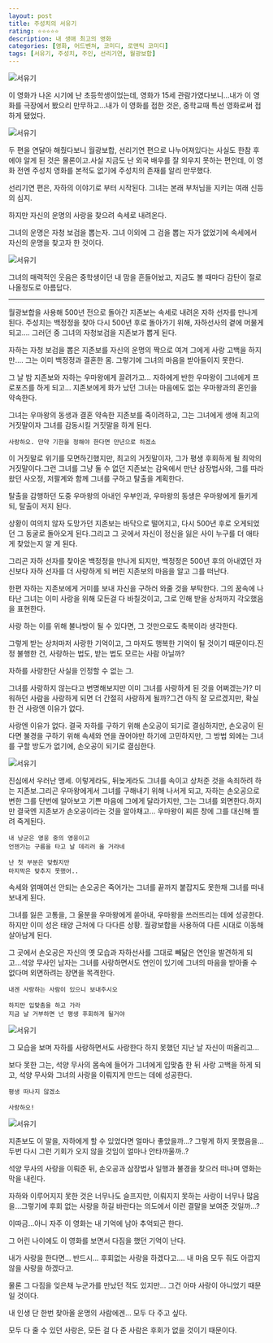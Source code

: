 ```yaml
---
layout: post
title: 주성치의 서유기
rating: ⭐️⭐️⭐️⭐️⭐️
description: 내 생애 최고의 영화
categories: [영화, 어드벤쳐, 코미디, 로맨틱 코미디]
tags: [서유기, 주성치, 주인, 선리기연, 월광보합]
---
```


![서유기](../../img/2009/journey_to_the_west_01.jpg)

이 영화가 나온 시기에 난 초등학생이었는데, 영화가 15세 관람가였다보니…내가 이 영화를 극장에서 봤으리 만무하고…내가 이 영화를 접한 것은, 중학교때 특선 영화로써 접하게 됐었다.

![서유기](../../img/2009/journey_to_the_west_02.jpg)

두 편을 연달아 해줬다보니 월광보합, 선리기연 편으로 나누어져있다는 사실도 한참 후에야 알게 된 것은 물론이고.사실 지금도 난 외국 배우를 잘 외우지 못하는 편인데, 이 영화 전엔 주성치 영화를 본적도 없기에 주성치의 존재를 알리 만무했다.

선리기연 편은, 자하의 이야기로 부터 시작된다. 그녀는 본래 부처님을 지키는 여래 신등의 심지.

하지만 자신의 운명의 사랑을 찾으려 속세로 내려온다.

그녀의 운명은 자청 보검을 뽑는자. 그녀 이외에 그 검을 뽑는 자가 없었기에 속세에서 자신의 운명을 찾고자 한 것이다.

![서유기](../../img/2009/journey_to_the_west_03.jpg)

그녀의 매력적인 웃음은 중학생이던 내 맘을 흔들어놨고, 지금도 볼 때마다 감탄이 절로 나올정도로 아름답다.

---

월광보합을 사용해 500년 전으로 돌아간 지존보는 속세로 내려온 자하 선자를 만나게 된다. 주성치는 백정정을 찾아 다시 500년 후로 돌아가기 위해, 자하선사의 곁에 머물게 되고…. 그러던 중 그녀의 자청보검을 지존보가 뽑게 된다.

자하는 자청 보검을 뽑은 지존보를 자신의 운명의 짝으로 여겨 그에게 사랑 고백을 하지만…. 그는 이미 백정정과 결혼한 몸. 그렇기에 그녀의 마음을 받아들이지 못한다.

그 날 밤 지존보와 자하는 우마왕에게 끌려가고… 자하에게 반한 우마왕이 그녀에게 프로포즈를 하게 되고… 지존보에게 화가 났던 그녀는 마음에도 없는 우마왕과의 혼인을 약속한다.

그녀는 우마왕의 동생과 결혼 약속한 지존보를 죽이려하고, 그는 그녀에게 생애 최고의 거짓말이자 그녀를 감동시킬 거짓말을 하게 된다.

    사랑하오. 만약 기한을 정해야 한다면 만년으로 하겠소

이 거짓말로 위기를 모면하긴했지만, 최고의 거짓말이자, 그가 평생 후회하게 될 최악의 거짓말이다.그런 그녀를 그냥 둘 수 없던 지존보는 감옥에서 만난 삼장법사와, 그를 따라왔던 사오정, 저팔계와 함께 그녀를 구하고 탈출을 계획한다.

탈출을 감행하던 도중 우마왕의 아내인 우부인과, 우마왕의 동생은 우마왕에게 들키게 되, 탈출이 저지 된다.

상황이 여의치 않자 도망가던 지존보는 바닥으로 떨어지고, 다시 500년 후로 오게되었던 그 동굴로 돌아오게 된다.그리고 그 곳에서 자신이 정신을 잃은 사이 누구를 더 애타게 찾았는지 알 게 된다.


그리곤 자하 선자를 찾아온 백정정을 만나게 되지만, 백정정은 500년 후의 아내였던 자신보다 자하 선자를 더 사랑하게 되 버린 지존보의 마음을 알고 그를 떠난다.

한편 자하는 지존보에게 거미를 보내 자신을 구하러 와줄 것을 부탁한다. 그의 꿈속에 나타난 그녀는 이미 사랑을 위해 모든걸 다 바칠것이고, 그로 인해 받을 상처까지 각오했음을 표현한다.

사랑 하는 이를 위해 불나방이 될 수 있다면, 그 것만으로도 축복이라 생각한다.

그렇게 받는 상처마저 사랑한 기억이고, 그 마저도 행복한 기억이 될 것이기 때문이다.진정 불행한 건, 사랑하는 법도, 받는 법도 모르는 사람 아닐까?

자하를 사랑한단 사실을 인정할 수 없는 그.

그녀를 사랑하지 않는다고 변명해보지만 이미 그녀를 사랑하게 된 것을 어쩌겠는가? 미워하던 사람을 사랑하게 되면 더 간절히 사랑하게 될까?그건 아직 잘 모르겠지만, 확실한 건 사랑엔 이유가 없다.


사랑엔 이유가 없다. 결국 자하를 구하기 위해 손오공이 되기로 결심하지만, 손오공이 된다면 불경을 구하기 위해 속세와 연을 끊어야만 하기에 고민하지만, 그 방법 외에는 그녀를 구할 방도가 없기에, 손오공이 되기로 결심한다.

![서유기](../../img/2009/journey_to_the_west_04.jpg)


진심에서 우러난 맹세. 이렇게라도, 뒤늦게라도 그녀를 속이고 상처준 것을 속죄하려 하는 지존보.그리곤 우마왕에게서 그녀를 구해내기 위해 나서게 되고, 자하는 손오공으로 변한 그를 단번에 알아보고 기쁜 마음에 그에게 달라가지만, 그는 그녀를 외면한다.하지만 결국엔 지존보가 손오공이라는 것을 알아채고… 우마왕이 찌른 창에 그를 대신해 찔려 죽게된다.

    내 낭군은 영웅 중의 영웅이고
    언젠가는 구름을 타고 날 데리러 올 거라네

    난 첫 부분은 맞췄지만 
    마지막은 맞추지 못했어..

속세와 얽매여선 안되는 손오공은 죽어가는 그녀를 끝까지 붙잡지도 못한채 그녀를 떠내보내게 된다.

그녀를 잃은 고통을, 그 울분을 우마왕에게 쏟아내, 우마왕을 쓰러뜨리는 데에 성공한다. 하지만 이미 성은 태양 근처에 다 다다른 상황. 월광보합을 사용하여 다른 시대로 이동해 살아남게 된다.

그 곳에서 손오공은 자신의 옛 모습과 자하선사를 그대로 빼닮은 연인을 발견하게 되고…석양 무사인 남자는 그녀를 사랑하면서도 연인이 있기에 그녀의 마음을 받아줄 수 없다며 외면하려는 장면을 목격한다.

    내겐 사랑하는 사람이 있으니 보내주시오

    하지만 입맞춤을 하고 가라
    지금 날 거부하면 넌 평생 후회하게 될거야

![서유기](../../img/2009/journey_to_the_west_05.jpg)


그 모습을 보며 자하를 사랑하면서도 사랑한다 하지 못했던 지난 날 자신이 떠올리고…

보다 못한 그는, 석양 무사의 몸속에 들어가 그녀에게 입맞춤 한 뒤 사랑 고백을 하게 되고, 석양 무사와 그녀의 사랑을 이뤄지게 만드는 데에 성공한다.

    평생 떠나지 않겠소
    
    사랑하오!

![서유기](../../img/2009/journey_to_the_west_06.jpg)


지존보도 이 말을, 자하에게 할 수 있었다면 얼마나 좋았을까…? 그렇게 하지 못했음을… 두번 다시 그런 기회가 오지 않을 것임이 얼마나 안타까울까..?

석양 무사의 사랑을 이뤄준 뒤, 손오공과 삼장법사 일행과 불경을 찾으러 떠나며 영화는 막을 내린다.

자하와 이루어지지 못한 것은 너무나도 슬프지만, 이뤄지지 못하는 사랑이 너무나 많음을…그렇기에 후회 없는 사랑을 하길 바란다는 의도에서 이런 결말을 보여준 것일까…? 

이따금…아니 자주 이 영화는 내 기억에 남아 추억되곤 한다.

그 어린 나이에도 이 영화를 보면서 다짐을 했던 기억이 난다.

내가 사랑을 한다면… 반드시… 후회없는 사랑을 하겠다고…. 내 마음 모두 줘도 아깝지 않을 사랑을 하겠다고.

물론 그 다짐을 잊은채 누군가를 만났던 적도 있지만… 그건 아마 사랑이 아니었기 때문일 것이다.

내 인생 단 한번 찾아올 운명의 사람에겐… 모두 다 주고 싶다.

모두 다 줄 수 있던 사랑은, 모든 걸 다 준 사람은 후회가 없을 것이기 때문이다.
